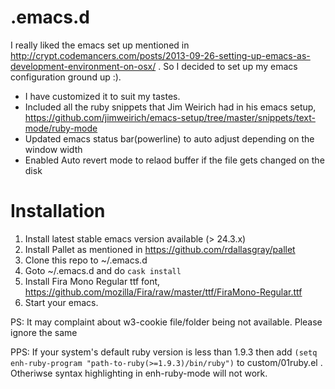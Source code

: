 .emacs.d
========
I really liked the emacs set up mentioned in http://crypt.codemancers.com/posts/2013-09-26-setting-up-emacs-as-development-environment-on-osx/ . So I decided to set up my emacs configuration ground up :). 


- I have customized it to suit my tastes.
- Included all the ruby snippets that Jim Weirich had in his emacs setup, 
https://github.com/jimweirich/emacs-setup/tree/master/snippets/text-mode/ruby-mode
- Updated emacs status bar(powerline) to auto adjust depending on the window width
- Enabled Auto revert mode to relaod buffer if the file gets changed on the disk 

Installation
============

1. Install latest stable emacs version available (> 24.3.x)
2. Install Pallet as mentioned in https://github.com/rdallasgray/pallet
3. Clone this repo to ~/.emacs.d
4. Goto ~/.emacs.d and do ```cask install```
5. Install Fira Mono Regular ttf font, https://github.com/mozilla/Fira/raw/master/ttf/FiraMono-Regular.ttf
6. Start your emacs. 


PS: It may complaint about w3-cookie file/folder being not available. Please ignore the same

PPS: If your system's default ruby version is less than 1.9.3 then add ```(setq enh-ruby-program "path-to-ruby(>=1.9.3)/bin/ruby")``` to custom/01ruby.el . Otheriwse syntax highlighting in enh-ruby-mode will not work.


